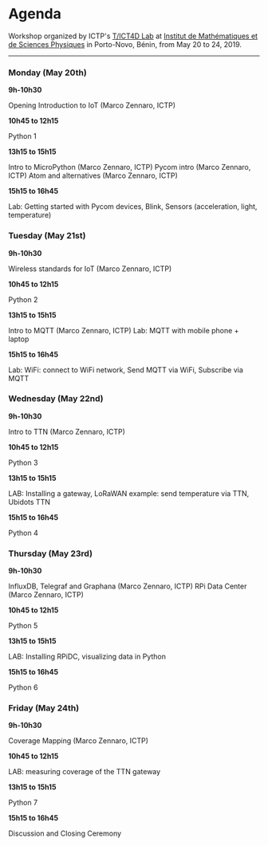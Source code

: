 # Agenda
Workshop organized by ICTP's [T/ICT4D Lab](http://wireless.ictp.it) at [Institut de Mathématiques et de Sciences Physiques](http://www.imsp-benin.com/home/) in Porto-Novo, Bénin, from May 20 to 24, 2019.

------

### **Monday (May 20th)**

**9h-10h30**

Opening
Introduction to IoT (Marco Zennaro, ICTP)

**10h45 to 12h15**

Python 1 

**13h15 to 15h15**

Intro to MicroPython (Marco Zennaro, ICTP)
Pycom intro (Marco Zennaro, ICTP)
Atom and alternatives (Marco Zennaro, ICTP)

**15h15 to 16h45**

Lab: Getting started with Pycom devices, Blink, Sensors (acceleration, light, temperature)


### **Tuesday (May 21st)** 

**9h-10h30**

Wireless standards for IoT  (Marco Zennaro, ICTP)

**10h45 to 12h15**

Python 2

**13h15 to 15h15**

Intro to MQTT (Marco Zennaro, ICTP)
Lab: MQTT with mobile phone + laptop

**15h15 to 16h45**

Lab:  WiFi: connect to WiFi network, Send MQTT via WiFi, Subscribe via MQTT


### **Wednesday (May 22nd)** 

**9h-10h30**

Intro to TTN  (Marco Zennaro, ICTP)

**10h45 to 12h15**

Python 3

**13h15 to 15h15**

LAB: Installing a gateway, LoRaWAN example: send temperature via TTN, Ubidots TTN

**15h15 to 16h45**

Python 4


### **Thursday (May 23rd)** 

**9h-10h30**

InfluxDB, Telegraf and Graphana (Marco Zennaro, ICTP)
RPi Data Center  (Marco Zennaro, ICTP)

**10h45 to 12h15**

Python 5

**13h15 to 15h15**

LAB: Installing RPiDC, visualizing data in Python

**15h15 to 16h45**

Python 6


### **Friday (May 24th)** 

**9h-10h30**

Coverage Mapping (Marco Zennaro, ICTP)

**10h45 to 12h15**

LAB: measuring coverage of the TTN gateway

**13h15 to 15h15**

Python 7

**15h15 to 16h45**

Discussion and Closing Ceremony